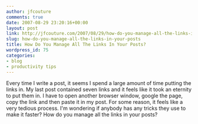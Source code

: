 ```yaml
---
author: jfcouture
comments: true
date: 2007-08-29 23:20:16+00:00
layout: post
link: http://jfcouture.com/2007/08/29/how-do-you-manage-all-the-links-in-your-posts/
slug: how-do-you-manage-all-the-links-in-your-posts
title: How Do You Manage All The Links In Your Posts?
wordpress_id: 75
categories:
- blog
- productivity tips
---
```


Every time I write a post, it seems I spend a large amount of time putting the links in. My last post contained seven links and it feels like it took an eternity to put them in. I have to open another browser window, google the page, copy the link and then paste it in my post. For some reason, it feels like a very tedious process. I'm wondering if anybody has any tricks they use to make it faster? How do you manage all the links in your posts?
